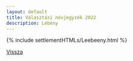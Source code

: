 ```yaml
---
layout: default
title: Választási névjegyzék 2022
description: Lébény
---
```


{% include settlementHTMLs/Leebeeny.html %}

[Vissza](./)